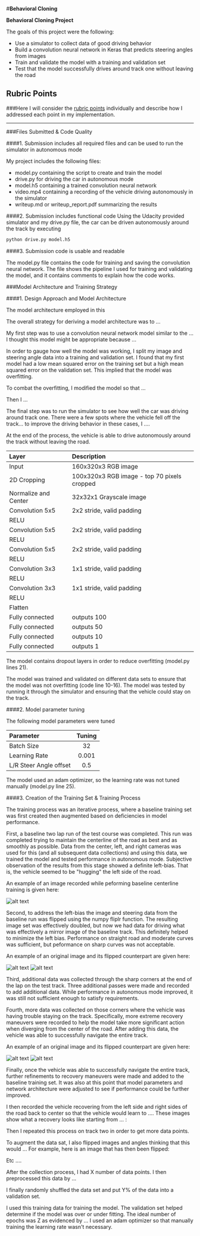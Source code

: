 #**Behavioral Cloning** 

**Behavioral Cloning Project**

The goals of this project were the following:
* Use a simulator to collect data of good driving behavior
* Build a convolution neural network in Keras that predicts steering angles from images
* Train and validate the model with a training and validation set
* Test that the model successfully drives around track one without leaving the road

[//]: # (Image References)

[center]: ./examples/center_driving_example.jpg "Example of Center Driving"
[recovery1]: ./examples/recovery_example.jpg "Example of Recovery Driving"
[recovery2]: ./examples/recovery_example_2.jpg "Example of Recovery Driving"
[flipped_before]: ./examples/flipped_before.jpg "Normal Image"
[flipped_after]: ./examples/flipped_after.jpg "Flipped Image"

## Rubric Points
###Here I will consider the [rubric points](https://review.udacity.com/#!/rubrics/432/view) individually and describe how I addressed each point in my implementation.  

---
###Files Submitted & Code Quality

####1. Submission includes all required files and can be used to run the simulator in autonomous mode

My project includes the following files:
* model.py containing the script to create and train the model
* drive.py for driving the car in autonomous mode
* model.h5 containing a trained convolution neural network
* video.mp4 containing a recording of the vehicle driving autonomously in the simulator
* writeup.md or writeup_report.pdf summarizing the results

####2. Submission includes functional code
Using the Udacity provided simulator and my drive.py file, the car can be driven autonomously around the track by executing 
```sh
python drive.py model.h5
```

####3. Submission code is usable and readable

The model.py file contains the code for training and saving the convolution neural network. The file shows the pipeline I used for training and validating the model, and it contains comments to explain how the code works.

###Model Architecture and Training Strategy

####1. Design Approach and Model Architecture

The model architecture employed in this 

The overall strategy for deriving a model architecture was to ...

My first step was to use a convolution neural network model similar to the ... I thought this model might be appropriate because ...

In order to gauge how well the model was working, I split my image and steering angle data into a training and validation set. I found that my first model had a low mean squared error on the training set but a high mean squared error on the validation set. This implied that the model was overfitting. 

To combat the overfitting, I modified the model so that ...

Then I ... 

The final step was to run the simulator to see how well the car was driving around track one. There were a few spots where the vehicle fell off the track... to improve the driving behavior in these cases, I ....

At the end of the process, the vehicle is able to drive autonomously around the track without leaving the road.


| Layer         		|     Description	        					|
|:----------------------|:----------------------------------------------|
| Input         		| 160x320x3 RGB image   					    |
| 2D Cropping      		| 100x320x3 RGB image - top 70 pixels cropped  	|
| Normalize and Center 	| 32x32x1 Grayscale image   					|
| Convolution 5x5     	| 2x2 stride, valid padding                  	|
| RELU					|												|
| Convolution 5x5     	| 2x2 stride, valid padding 	                |
| RELU					|												|
| Convolution 5x5     	| 2x2 stride, valid padding 	                |
| RELU					|												|
| Convolution 3x3     	| 1x1 stride, valid padding 	                |
| RELU					|												|
| Convolution 3x3     	| 1x1 stride, valid padding 	                |
| RELU					|												|
| Flatten       		|                                               |
| Fully connected		| outputs 100                                   |
| Fully connected		| outputs 50                                    |
| Fully connected		| outputs 10                                    |
| Fully connected		| outputs 1        							    |

The model contains dropout layers in order to reduce overfitting (model.py lines 21). 

The model was trained and validated on different data sets to ensure that the model was not overfitting (code line 10-16). The model was tested by running it through the simulator and ensuring that the vehicle could stay on the track.

####2. Model parameter tuning

The following model parameters were tuned

| Parameter        		    | Tuning    	  		|
|:--------------------------|:---------------------:|
| Batch Size                |            32         |
| Learning Rate             |         0.001         |
| L/R Steer Angle offset    |           0.5         |

The model used an adam optimizer, so the learning rate was not tuned manually (model.py line 25).

####3. Creation of the Training Set & Training Process

The training process was an iterative process, where a baseline training set was first created then augmented based on deficiencies in model performance.

First, a baseline two lap run of the test course was completed. This run was completed trying to maintain the centerline of the road as best and as smoothly as possible. Data from the center, left, and right cameras was used for this (and all subsequent data collections) and using this data, we trained the model and tested performance in autonomous mode. Subjective observation of the results from this stage showed a definite left-bias. That is, the vehicle seemed to be "hugging" the left side of the road.

An example of an image recorded while peforming baseline centerline training is given here:

![alt text][center]

Second, to address the left-bias the image and steering data from the baseline run was flipped using the numpy fliplr function. The resulting image set was effectively doubled, but now we had data for driving what was effectively a mirror image of the baseline track. This definitely helped to minimize the left bias. Performance on straight road and moderate curves was sufficient, but peformance on sharp curves was not acceptable.

An example of an original image and its flipped counterpart are given here:

![alt text][flipped_before]
![alt text][flipped_after]

Third, additional data was collected through the sharp corners at the end of the lap on the test track. Three additional passes were made and recorded to add additional data. While performance in autonomous mode improved, it was still not sufficient enough to satisfy requirements.

Fourth, more data was collected on those corners where the vehicle was having trouble staying on the track. Specifically, more extreme recovery maneuvers were recorded to help the model take more significant action when diverging from the center of the road. After adding this data, the vehicle was able to successfully navigate the entire track.

An example of an original image and its flipped counterpart are given here:

![alt text][recovery1]
![alt text][recovery2]

Finally, once the vehicle was able to successfully navigate the entire track, further refinements to recovery maneuvers were made and added to the baseline training set. It was also at this point that model parameters and network architecture were adjusted to see if performance could be further improved.



I then recorded the vehicle recovering from the left side and right sides of the road back to center so that the vehicle would learn to .... These images show what a recovery looks like starting from ... :



Then I repeated this process on track two in order to get more data points.

To augment the data sat, I also flipped images and angles thinking that this would ... For example, here is an image that has then been flipped:



Etc ....

After the collection process, I had X number of data points. I then preprocessed this data by ...


I finally randomly shuffled the data set and put Y% of the data into a validation set. 

I used this training data for training the model. The validation set helped determine if the model was over or under fitting. The ideal number of epochs was Z as evidenced by ... I used an adam optimizer so that manually training the learning rate wasn't necessary.
